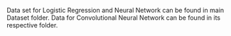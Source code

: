 Data set for Logistic Regression and Neural Network can be found in main Dataset folder. 
Data for Convolutional Neural Network can be found in its respective folder. 
